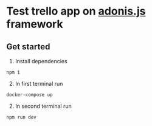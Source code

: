# Test trello app on [adonis.js](https://adonisjs.com/) framework

## Get started

1. Install dependencies
```
npm i
```

2. In first terminal run
```
docker-compose up
```

2. In second terminal run
```
npm run dev
```